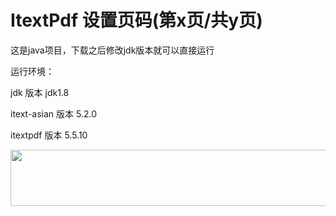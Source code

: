 # ItextPdf 设置页码(第x页/共y页)
这是java项目，下载之后修改jdk版本就可以直接运行

运行环境：

jdk 版本 jdk1.8 

itext-asian 版本 5.2.0 

itextpdf 版本 5.5.10 

<a href="https://www.vpsor.cn/activity/cvm?userCode=oh18648"><img src="https://cdn.topvps.top/image/doc/dashi/20211220/1.png" width="960" height="90"></a>
